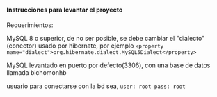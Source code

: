 #### **Instrucciones para levantar el proyecto**

Requerimientos:

MySQL 8 o superior,
de no ser posible, se debe cambiar el "dialecto"(conector) usado por hibernate, 
por ejemplo `<property name="dialect">org.hibernate.dialect.MySQL5Dialect</property>`

MySQL levantado en puerto por defecto(3306),
con una base de datos llamada bichomonhb

usuario para conectarse con la bd sea, `user: root pass: root`